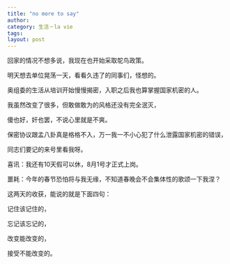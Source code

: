 ```yaml
---
title: "no more to say"
author:
category: 生活－la vie
tags: 
layout: post
---
```

回家的情况不想多说，我现在也开始采取鸵鸟政策。

明天想去单位晃荡一天，看看久违了的同事们，怪想的。

奥组委的生活从培训开始慢慢揭密，入职之后我也算掌握国家机密的人。

我虽然改变了很多，但敢做敢为的风格还没有完全泯灭，

傻也好，奸也罢，不说心里就是不爽。

保密协议跟孟八卦真是格格不入，万一我一不小心犯了什么泄露国家机密的错误，

同志们要记的来号里看我呀。

喜讯：我还有10天假可以休，8月1号才正式上岗。

噩耗：今年的春节恐怕将与我无缘，不知道春晚会不会集体性的歌颂一下我涅？

这两天的收获，能说的就是下面四句：

记住该记住的，

忘记该忘记的，

改变能改变的，

接受不能改变的。

